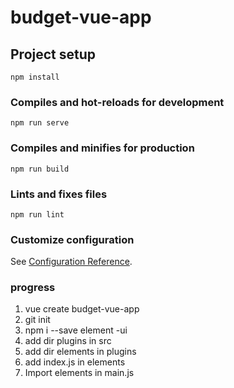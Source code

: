 # budget-vue-app

## Project setup
```
npm install
```

### Compiles and hot-reloads for development
```
npm run serve
```

### Compiles and minifies for production
```
npm run build
```

### Lints and fixes files
```
npm run lint
```

### Customize configuration
See [Configuration Reference](https://cli.vuejs.org/config/).

### progress
1. vue create budget-vue-app
2. git init
3. npm i --save element -ui
4. add dir plugins in src
5. add dir elements in plugins
6. add index.js in elements
7. Import elements in main.js
